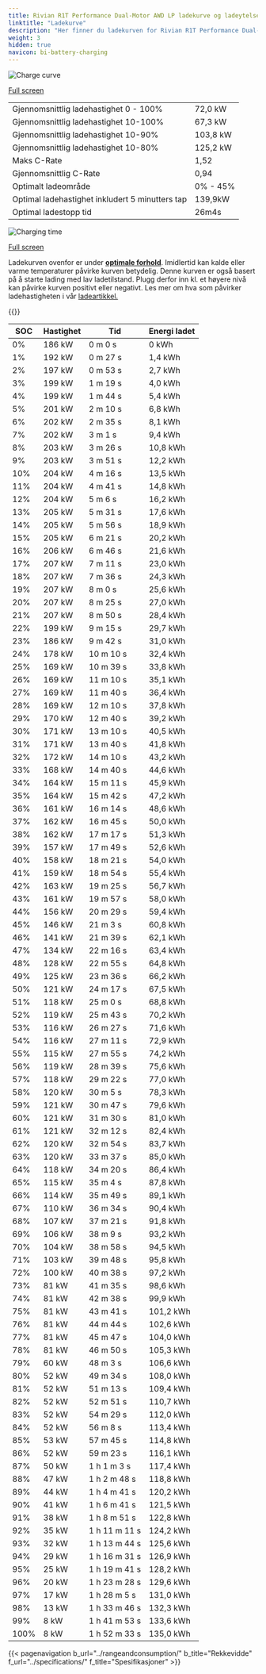 ```yaml
---
title: Rivian R1T Performance Dual-Motor AWD LP ladekurve og ladeytelse
linktitle: "Ladekurve"
description: "Her finner du ladekurven for Rivian R1T Performance Dual-Motor AWD LP."
weight: 3
hidden: true
navicon: bi-battery-charging
---
```

<!-- markdownlint-disable MD033 -->
<img src="/images/models/rivian/r1/r1t_performance_dual-motor_awd_lp/chargingcurve.svg" alt="Charge curve" class="img-fluid">

[Full screen](/images/models/rivian/r1/r1t_performance_dual-motor_awd_lp/chargingcurve.svg)


<table class="table table-striped border">
<tbody>
<tr>
<td>Gjennomsnittlig ladehastighet 0 - 100%</td><td>72,0 kW</td>
</tr>
<tr>
<td>Gjennomsnittlig ladehastighet 10-100%</td><td>67,3 kW</td>
</tr>
<tr>
<td>Gjennomsnittlig ladehastighet 10-90%</td><td>103,8 kW</td>
</tr>
<tr>
<td>Gjennomsnittlig ladehastighet 10-80%</td><td>125,2 kW</td>
</tr>
<tr>
<td>Maks C-Rate</td><td>1,52</td>
</tr>
<tr>
<td>Gjennomsnittlig C-Rate</td><td>0,94</td>
</tr>
<tr>
<td>Optimalt ladeområde</td><td>0% - 45%</td>
</tr>
<tr>
<td>Optimal ladehastighet inkludert 5 minutters tap</td><td>139,9kW</td>
</tr>
<tr>
<td>Optimal ladestopp tid</td><td>26m4s</td>
</tr>
</tbody>
</table>
<img src="/images/models/rivian/r1/r1t_performance_dual-motor_awd_lp/chargingtime.svg" alt="Charging time" class="img-fluid">

[Full screen](/images/models/rivian/r1/r1t_performance_dual-motor_awd_lp/chargingtime.svg)


Ladekurven ovenfor er under **[optimale forhold](../../../../../technology/battery/charging/#temperatur)**. Imidlertid kan kalde eller varme temperaturer påvirke kurven betydelig. Denne kurven er også basert på å starte lading med lav ladetilstand. Plugg derfor inn kl. et høyere nivå kan påvirke kurven positivt eller negativt. Les mer om hva som påvirker ladehastigheten i vår [ladeartikkel.](../../../../../technology/battery/charging/)


{{<evkxdisplayaddarticle />}}
<table class="table table-striped border">
<thead>
<tr><th>SOC</th><th>Hastighet</th><th>Tid</th><th>Energi ladet</th></tr>
</thead>
<tbody>
<tr>
<td>0%</td><td>186 kW</td><td> 0 m 0 s </td><td>0 kWh </td>
</tr>
<tr>
<td>1%</td><td>192 kW</td><td> 0 m 27 s </td><td>1,4 kWh </td>
</tr>
<tr>
<td>2%</td><td>197 kW</td><td> 0 m 53 s </td><td>2,7 kWh </td>
</tr>
<tr>
<td>3%</td><td>199 kW</td><td> 1 m 19 s </td><td>4,0 kWh </td>
</tr>
<tr>
<td>4%</td><td>199 kW</td><td> 1 m 44 s </td><td>5,4 kWh </td>
</tr>
<tr>
<td>5%</td><td>201 kW</td><td> 2 m 10 s </td><td>6,8 kWh </td>
</tr>
<tr>
<td>6%</td><td>202 kW</td><td> 2 m 35 s </td><td>8,1 kWh </td>
</tr>
<tr>
<td>7%</td><td>202 kW</td><td> 3 m 1 s </td><td>9,4 kWh </td>
</tr>
<tr>
<td>8%</td><td>203 kW</td><td> 3 m 26 s </td><td>10,8 kWh </td>
</tr>
<tr>
<td>9%</td><td>203 kW</td><td> 3 m 51 s </td><td>12,2 kWh </td>
</tr>
<tr>
<td>10%</td><td>204 kW</td><td> 4 m 16 s </td><td>13,5 kWh </td>
</tr>
<tr>
<td>11%</td><td>204 kW</td><td> 4 m 41 s </td><td>14,8 kWh </td>
</tr>
<tr>
<td>12%</td><td>204 kW</td><td> 5 m 6 s </td><td>16,2 kWh </td>
</tr>
<tr>
<td>13%</td><td>205 kW</td><td> 5 m 31 s </td><td>17,6 kWh </td>
</tr>
<tr>
<td>14%</td><td>205 kW</td><td> 5 m 56 s </td><td>18,9 kWh </td>
</tr>
<tr>
<td>15%</td><td>205 kW</td><td> 6 m 21 s </td><td>20,2 kWh </td>
</tr>
<tr>
<td>16%</td><td>206 kW</td><td> 6 m 46 s </td><td>21,6 kWh </td>
</tr>
<tr>
<td>17%</td><td>207 kW</td><td> 7 m 11 s </td><td>23,0 kWh </td>
</tr>
<tr>
<td>18%</td><td>207 kW</td><td> 7 m 36 s </td><td>24,3 kWh </td>
</tr>
<tr>
<td>19%</td><td>207 kW</td><td> 8 m 0 s </td><td>25,6 kWh </td>
</tr>
<tr>
<td>20%</td><td>207 kW</td><td> 8 m 25 s </td><td>27,0 kWh </td>
</tr>
<tr>
<td>21%</td><td>207 kW</td><td> 8 m 50 s </td><td>28,4 kWh </td>
</tr>
<tr>
<td>22%</td><td>199 kW</td><td> 9 m 15 s </td><td>29,7 kWh </td>
</tr>
<tr>
<td>23%</td><td>186 kW</td><td> 9 m 42 s </td><td>31,0 kWh </td>
</tr>
<tr>
<td>24%</td><td>178 kW</td><td> 10 m 10 s </td><td>32,4 kWh </td>
</tr>
<tr>
<td>25%</td><td>169 kW</td><td> 10 m 39 s </td><td>33,8 kWh </td>
</tr>
<tr>
<td>26%</td><td>169 kW</td><td> 11 m 10 s </td><td>35,1 kWh </td>
</tr>
<tr>
<td>27%</td><td>169 kW</td><td> 11 m 40 s </td><td>36,4 kWh </td>
</tr>
<tr>
<td>28%</td><td>169 kW</td><td> 12 m 10 s </td><td>37,8 kWh </td>
</tr>
<tr>
<td>29%</td><td>170 kW</td><td> 12 m 40 s </td><td>39,2 kWh </td>
</tr>
<tr>
<td>30%</td><td>171 kW</td><td> 13 m 10 s </td><td>40,5 kWh </td>
</tr>
<tr>
<td>31%</td><td>171 kW</td><td> 13 m 40 s </td><td>41,8 kWh </td>
</tr>
<tr>
<td>32%</td><td>172 kW</td><td> 14 m 10 s </td><td>43,2 kWh </td>
</tr>
<tr>
<td>33%</td><td>168 kW</td><td> 14 m 40 s </td><td>44,6 kWh </td>
</tr>
<tr>
<td>34%</td><td>164 kW</td><td> 15 m 11 s </td><td>45,9 kWh </td>
</tr>
<tr>
<td>35%</td><td>164 kW</td><td> 15 m 42 s </td><td>47,2 kWh </td>
</tr>
<tr>
<td>36%</td><td>161 kW</td><td> 16 m 14 s </td><td>48,6 kWh </td>
</tr>
<tr>
<td>37%</td><td>162 kW</td><td> 16 m 45 s </td><td>50,0 kWh </td>
</tr>
<tr>
<td>38%</td><td>162 kW</td><td> 17 m 17 s </td><td>51,3 kWh </td>
</tr>
<tr>
<td>39%</td><td>157 kW</td><td> 17 m 49 s </td><td>52,6 kWh </td>
</tr>
<tr>
<td>40%</td><td>158 kW</td><td> 18 m 21 s </td><td>54,0 kWh </td>
</tr>
<tr>
<td>41%</td><td>159 kW</td><td> 18 m 54 s </td><td>55,4 kWh </td>
</tr>
<tr>
<td>42%</td><td>163 kW</td><td> 19 m 25 s </td><td>56,7 kWh </td>
</tr>
<tr>
<td>43%</td><td>161 kW</td><td> 19 m 57 s </td><td>58,0 kWh </td>
</tr>
<tr>
<td>44%</td><td>156 kW</td><td> 20 m 29 s </td><td>59,4 kWh </td>
</tr>
<tr>
<td>45%</td><td>146 kW</td><td> 21 m 3 s </td><td>60,8 kWh </td>
</tr>
<tr>
<td>46%</td><td>141 kW</td><td> 21 m 39 s </td><td>62,1 kWh </td>
</tr>
<tr>
<td>47%</td><td>134 kW</td><td> 22 m 16 s </td><td>63,4 kWh </td>
</tr>
<tr>
<td>48%</td><td>128 kW</td><td> 22 m 55 s </td><td>64,8 kWh </td>
</tr>
<tr>
<td>49%</td><td>125 kW</td><td> 23 m 36 s </td><td>66,2 kWh </td>
</tr>
<tr>
<td>50%</td><td>121 kW</td><td> 24 m 17 s </td><td>67,5 kWh </td>
</tr>
<tr>
<td>51%</td><td>118 kW</td><td> 25 m 0 s </td><td>68,8 kWh </td>
</tr>
<tr>
<td>52%</td><td>119 kW</td><td> 25 m 43 s </td><td>70,2 kWh </td>
</tr>
<tr>
<td>53%</td><td>116 kW</td><td> 26 m 27 s </td><td>71,6 kWh </td>
</tr>
<tr>
<td>54%</td><td>116 kW</td><td> 27 m 11 s </td><td>72,9 kWh </td>
</tr>
<tr>
<td>55%</td><td>115 kW</td><td> 27 m 55 s </td><td>74,2 kWh </td>
</tr>
<tr>
<td>56%</td><td>119 kW</td><td> 28 m 39 s </td><td>75,6 kWh </td>
</tr>
<tr>
<td>57%</td><td>118 kW</td><td> 29 m 22 s </td><td>77,0 kWh </td>
</tr>
<tr>
<td>58%</td><td>120 kW</td><td> 30 m 5 s </td><td>78,3 kWh </td>
</tr>
<tr>
<td>59%</td><td>121 kW</td><td> 30 m 47 s </td><td>79,6 kWh </td>
</tr>
<tr>
<td>60%</td><td>121 kW</td><td> 31 m 30 s </td><td>81,0 kWh </td>
</tr>
<tr>
<td>61%</td><td>121 kW</td><td> 32 m 12 s </td><td>82,4 kWh </td>
</tr>
<tr>
<td>62%</td><td>120 kW</td><td> 32 m 54 s </td><td>83,7 kWh </td>
</tr>
<tr>
<td>63%</td><td>120 kW</td><td> 33 m 37 s </td><td>85,0 kWh </td>
</tr>
<tr>
<td>64%</td><td>118 kW</td><td> 34 m 20 s </td><td>86,4 kWh </td>
</tr>
<tr>
<td>65%</td><td>115 kW</td><td> 35 m 4 s </td><td>87,8 kWh </td>
</tr>
<tr>
<td>66%</td><td>114 kW</td><td> 35 m 49 s </td><td>89,1 kWh </td>
</tr>
<tr>
<td>67%</td><td>110 kW</td><td> 36 m 34 s </td><td>90,4 kWh </td>
</tr>
<tr>
<td>68%</td><td>107 kW</td><td> 37 m 21 s </td><td>91,8 kWh </td>
</tr>
<tr>
<td>69%</td><td>106 kW</td><td> 38 m 9 s </td><td>93,2 kWh </td>
</tr>
<tr>
<td>70%</td><td>104 kW</td><td> 38 m 58 s </td><td>94,5 kWh </td>
</tr>
<tr>
<td>71%</td><td>103 kW</td><td> 39 m 48 s </td><td>95,8 kWh </td>
</tr>
<tr>
<td>72%</td><td>100 kW</td><td> 40 m 38 s </td><td>97,2 kWh </td>
</tr>
<tr>
<td>73%</td><td>81 kW</td><td> 41 m 35 s </td><td>98,6 kWh </td>
</tr>
<tr>
<td>74%</td><td>81 kW</td><td> 42 m 38 s </td><td>99,9 kWh </td>
</tr>
<tr>
<td>75%</td><td>81 kW</td><td> 43 m 41 s </td><td>101,2 kWh </td>
</tr>
<tr>
<td>76%</td><td>81 kW</td><td> 44 m 44 s </td><td>102,6 kWh </td>
</tr>
<tr>
<td>77%</td><td>81 kW</td><td> 45 m 47 s </td><td>104,0 kWh </td>
</tr>
<tr>
<td>78%</td><td>81 kW</td><td> 46 m 50 s </td><td>105,3 kWh </td>
</tr>
<tr>
<td>79%</td><td>60 kW</td><td> 48 m 3 s </td><td>106,6 kWh </td>
</tr>
<tr>
<td>80%</td><td>52 kW</td><td> 49 m 34 s </td><td>108,0 kWh </td>
</tr>
<tr>
<td>81%</td><td>52 kW</td><td> 51 m 13 s </td><td>109,4 kWh </td>
</tr>
<tr>
<td>82%</td><td>52 kW</td><td> 52 m 51 s </td><td>110,7 kWh </td>
</tr>
<tr>
<td>83%</td><td>52 kW</td><td> 54 m 29 s </td><td>112,0 kWh </td>
</tr>
<tr>
<td>84%</td><td>52 kW</td><td> 56 m 8 s </td><td>113,4 kWh </td>
</tr>
<tr>
<td>85%</td><td>53 kW</td><td> 57 m 45 s </td><td>114,8 kWh </td>
</tr>
<tr>
<td>86%</td><td>52 kW</td><td> 59 m 23 s </td><td>116,1 kWh </td>
</tr>
<tr>
<td>87%</td><td>50 kW</td><td>1 h 1 m 3 s </td><td>117,4 kWh </td>
</tr>
<tr>
<td>88%</td><td>47 kW</td><td>1 h 2 m 48 s </td><td>118,8 kWh </td>
</tr>
<tr>
<td>89%</td><td>44 kW</td><td>1 h 4 m 41 s </td><td>120,2 kWh </td>
</tr>
<tr>
<td>90%</td><td>41 kW</td><td>1 h 6 m 41 s </td><td>121,5 kWh </td>
</tr>
<tr>
<td>91%</td><td>38 kW</td><td>1 h 8 m 51 s </td><td>122,8 kWh </td>
</tr>
<tr>
<td>92%</td><td>35 kW</td><td>1 h 11 m 11 s </td><td>124,2 kWh </td>
</tr>
<tr>
<td>93%</td><td>32 kW</td><td>1 h 13 m 44 s </td><td>125,6 kWh </td>
</tr>
<tr>
<td>94%</td><td>29 kW</td><td>1 h 16 m 31 s </td><td>126,9 kWh </td>
</tr>
<tr>
<td>95%</td><td>25 kW</td><td>1 h 19 m 41 s </td><td>128,2 kWh </td>
</tr>
<tr>
<td>96%</td><td>20 kW</td><td>1 h 23 m 28 s </td><td>129,6 kWh </td>
</tr>
<tr>
<td>97%</td><td>17 kW</td><td>1 h 28 m 5 s </td><td>131,0 kWh </td>
</tr>
<tr>
<td>98%</td><td>13 kW</td><td>1 h 33 m 46 s </td><td>132,3 kWh </td>
</tr>
<tr>
<td>99%</td><td>8 kW</td><td>1 h 41 m 53 s </td><td>133,6 kWh </td>
</tr>
<tr>
<td>100%</td><td>8 kW</td><td>1 h 52 m 33 s </td><td>135,0 kWh </td>
</tr>
</tbody>
</table>


{{< pagenavigation b_url="../rangeandconsumption/" b_title="Rekkevidde" f_url="../specifications/" f_title="Spesifikasjoner" >}}
